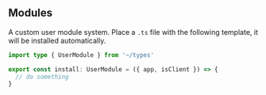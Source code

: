 ## Modules

A custom user module system. Place a `.ts` file with the following template, it will be installed automatically.

```ts
import type { UserModule } from '~/types'

export const install: UserModule = ({ app, isClient }) => {
  // do something
}
```
